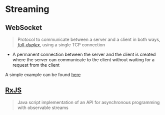 # Streaming

## WebSocket

> Protocol to communicate between a server and a client in both ways, *[full-duplex](https://en.wikipedia.org/wiki/Duplex_(telecommunications)#FULL-DUPLEX)*, using a single TCP connection

- A permanent connection between the server and the client is created where the server can communicate to the client without waiting for a request from the client

A simple example can be found [here](https://developer.mozilla.org/en-US/docs/Web/API/WebSockets_API/Writing_WebSocket_client_applications)

## [RxJS](https://rxjs-dev.firebaseapp.com/)

> Java script implementation of an API for asynchronous programming with observable streams